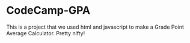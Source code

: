 # CodeCamp-GPA

This is a project that we used html and javascript to make a Grade Point Average Calculator. Pretty nifty!
